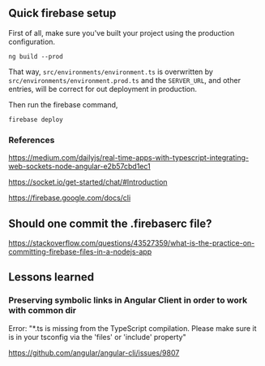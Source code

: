 ## Quick firebase setup

First of all, make sure you've built your project using the production configuration.

```console
ng build --prod
```

That way, `src/environments/environment.ts` is overwritten by `src/environments/environment.prod.ts` and the `SERVER_URL`, and other entries, will be correct for out deployment in production.

Then run the firebase command,

```console
firebase deploy
```

### References

https://medium.com/dailyjs/real-time-apps-with-typescript-integrating-web-sockets-node-angular-e2b57cbd1ec1

https://socket.io/get-started/chat/#Introduction

https://firebase.google.com/docs/cli

## Should one commit the .firebaserc file?

https://stackoverflow.com/questions/43527359/what-is-the-practice-on-committing-firebase-files-in-a-nodejs-app

## Lessons learned

### Preserving symbolic links in Angular Client in order to work with common dir

Error: "*.ts is missing from the TypeScript compilation. Please make sure it is in your tsconfig via the 'files' or 'include' property"

https://github.com/angular/angular-cli/issues/9807


